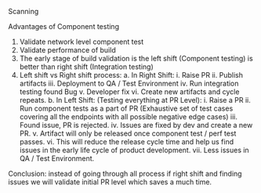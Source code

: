 Scanning

Advantages of Component testing
1.	Validate network level component test 
2.	Validate performance of build
3.	The early stage of build validation is the left shift (Component testing) is better than right shift (Integration testing)
4.	Left shift vs Right shift process:
  a.	In Right Shift: 
    i.	Raise PR 
    ii.	Publish artifacts 
    iii.	Deployment to QA / Test Environment 
    iv.	Run integration testing found Bug
    v.	Developer fix
    vi.	Create new artifacts and cycle repeats.
  b.	In Left Shift: (Testing everything at PR Level):
    i.	Raise a PR
    ii.	Run component tests as a part of PR (Exhaustive set of test cases covering all the endpoints with all possible negative edge cases) 
    iii.	Found issue, PR is rejected. 
    iv.	Issues are fixed by dev and create a new PR. 
    v.	Artifact will only be released once component test / perf test passes. 
    vi.	This will reduce the release cycle time and help us find issues in the early life cycle of product development. 
    vii.	Less issues in QA / Test Environment.
    
Conclusion: instead of going through all process if right shift and finding issues we will validate initial PR level which saves a much time.
